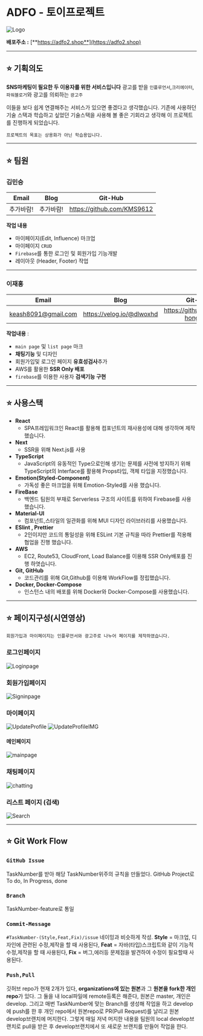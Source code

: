 # ADFO - 토이프로젝트

![Logo](https://user-images.githubusercontent.com/72030487/219264765-adae20c3-5a2c-4cb8-ab27-983c703cac26.png)

**배포주소 :** [**https://adfo2.shop**](https://adfo2.shop)

---

## ⭐️ 기획의도

**SNS마케팅이 필요한 두 이용자를 위한 서비스입니다**
광고를 받을 `인플루언서`,`크리에이터`,`파워블로거`와 광고를 의뢰하는 `광고주`

이들을 보다 쉽게 연결해주는 서비스가 있으면 좋겠다고 생각했습니다.
기존에 사용하던 기술 스택과 학습하고 싶었던 기술스택을 사용해 볼 좋은 기회라고 생각해 이 프로젝트를 진행하게 되었습니다.

`프로젝트의 목표는 상용화가 아닌 학습용입니다.`

---

## ⭐️ 팀원

### 김민승

|   Email   |   Blog    |          Git-Hub           |
| :-------: | :-------: | :------------------------: |
| 추가바람! | 추가바람! | https://github.com/KMS9612 |

**작업 내용**

- 마이페이지(Edit, Influence) 마크업
- 마이페이지 `CRUD`
- `Firebase`를 통한 로그인 및 회원가입 기능개발
- 레이아웃 (Header, Footer) 작업

---

### 이재홍

|        Email        |           Blog            |             Git-Hub             |
| :-----------------: | :-----------------------: | :-----------------------------: |
| keash8091@gmail.com | https://velog.io/@dlwoxhd | https://github.com/Jae-hong-lee |

**작업내용** :

- `main page` 및 `list page` 마크
- **채팅기능** 및 디자인
- 회원가입및 로그인 페이지 **유효성검사**추가
- AWS를 활용한 **SSR Only 배포**
- `firebase`를 이용한 사용자 **검색기능 구현**

---

## ⭐️ 사용스택

- **React**
  - SPA프레임워크인 React를 활용해 컴포넌트의 재사용성에 대해 생각하며 제작했습니다.
- **Next**
  - SSR을 위해 Next.js를 사용
- **TypeScript**
  - JavaScript의 유동적인 Type으로인해 생기는 문제를 사전에 방지하기 위해 TypeScript의 Interface를 활용해 Props타입, 객체 타입을 지정했습니다.
- **Emotion(Styled-Component)**
  - 가독성 좋은 마크업을 위해 Emotion-Styled를 사용 했습니다.
- **FireBase**
  - 백엔드 팀원의 부재로 Serverless 구조의 사이트를 위하여 Firebase를 사용 했습니다.
- **Material-UI**
  - 컴포넌트,스타일의 일관화를 위해 MUI 디자인 라이브러리를 사용했습니다.
- **ESlint , Prettier**
  - 2인이지만 코드의 통일성을 위해 ESLint 기본 규칙을 따라 Prettier를 적용해 협업을 진행 했습니다.
- **AWS**
  - EC2, Route53, CloudFront, Load Balance를 이용해 SSR Only배포를 진행 하엿습니다.
- **Git, GitHub**
  - 코드관리를 위해 Git,Github를 이용해 WorkFlow를 정립했습니다.
- **Docker, Docker-Compose**
  - 인스턴스 내의 배포를 위해 Docker와 Docker-Compose를 사용했습니다.

---

## ⭐️ 페이지구성(시연영상)

`회원가입과 마이페이지는 인플루언서와 광고주로 나누어 페이지를 제작하였습니다.`

### 로그인페이지

![Loginpage](https://user-images.githubusercontent.com/72030487/219271723-682cf51d-259e-4f75-b7a9-d45a51e8d799.gif)

### 회원가입페이지

![Signinpage](https://user-images.githubusercontent.com/72030487/219271750-2fb56160-7a39-4a74-9a50-8080f1139ef1.gif)

### 마이페이지

![UpdateProfile](https://user-images.githubusercontent.com/72030487/219272086-87faee94-5ca7-43c9-8a14-207e9df96f64.gif)
![UpdateProfileIMG](https://user-images.githubusercontent.com/72030487/219272186-72dd2238-3d43-40db-8373-a88323f5d437.gif)

#### 메인페이지

![mainpage](https://user-images.githubusercontent.com/72030487/219272041-209fabe7-8753-4a1b-8b83-5a626951f4f2.gif)

### 채팅페이지

![chatting](https://user-images.githubusercontent.com/72030487/219272061-aee8eb9c-ff18-4a28-938c-06cc1583fa13.gif)

### 리스트 페이지 (검색)

![Search](https://user-images.githubusercontent.com/72030487/219272073-225e46ef-3ab2-463d-af2b-525dfb64d123.gif)

---

## ⭐️ Git Work Flow

### `GitHub Issue`

TaskNumber를 받아 해당 TaskNumber위주의 규칙을 만들었다.
GitHub Project로 To do, In Progress, done

### `Branch`

TaskNumber-feature로 통일

### `Commit-Message`

`#TaskNumber-(Style,Feat,Fix)/issue` 네이밍과 비슷하게 작성.
**Style** = 마크업, 디자인에 관련된 수정,제작을 할 때 사용된다,
**Feat** = 자바(타입)스크립트와 같이 기능적 수정,제작을 할 때 사용된다,
**Fix** = 버그,에러등 문제점을 발견하여 수정이 필요할때 사용된다.

### `Push,Pull`

깃허브 repo가 현재 2개가 있다, **organizations에 있는 원본**과 그 **원본을 fork한 개인 repo**가 있다.
그 둘을 내 local파일에 remote등록은 해준다, 원본은 master, 개인은 develop.
그리고 매번 TaskNumber에 맞는 Branch를 생성해 작업을 하고 develop에 push를 한 후 개인 repo에서
원본repo로 PR(Pull Request)를 날리고 원본 develop브랜치에 머지한다.
그렇게 매일 저녁 머지한 내용을 팀원의 local develop브랜치로 pull을 받은 후 develop브랜치에서 또 새로운 브랜치를 만들어 작업을 한다.
